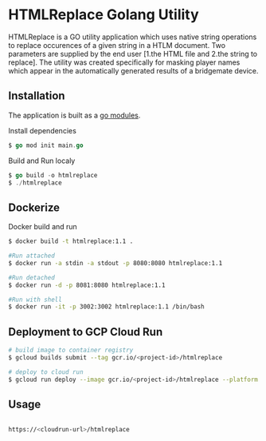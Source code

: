 
# HTMLReplace Golang Utility

HTMLReplace is a GO utility application which uses native string operations to replace occurences of a given string in a HTLM document. Two parameters are supplied by the end user [1.the HTML file and 2.the string to replace]. The utility was created specifically for masking player names which appear in the automatically generated results of a bridgemate device. 

## Installation

The application is built as a [go modules](https://blog.golang.org/using-go-modules).

Install dependencies
```go
$ go mod init main.go
```

Build and Run localy
```go
$ go build -o htmlreplace
$ ./htmlreplace
```

## Dockerize

Docker build and run
```bash
$ docker build -t htmlreplace:1.1 .

#Run attached
$ docker run -a stdin -a stdout -p 8080:8080 htmlreplace:1.1

#Run detached
$ docker run -d -p 8081:8080 htmlreplace:1.1

#Run with shell
$ docker run -it -p 3002:3002 htmlreplace:1.1 /bin/bash
```

## Deployment to GCP Cloud Run
```bash
# build image to container registry
$ gcloud builds submit --tag gcr.io/<project-id>/htmlreplace

# deploy to cloud run
$ gcloud run deploy --image gcr.io/<project-id>/htmlreplace --platform managed
```

## Usage

```bash

https://<cloudrun-url>/htmlreplace

```




